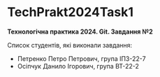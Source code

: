 # TechPrakt2024Task1

**Технологічна практика 2024. Git. Завдання №2**

Список студентів, які виконали завдання:

- Петренко Петро Петрович, група ІПЗ-22-7
- Осіпчук Данило Ігорович, група ВТ-22-2
